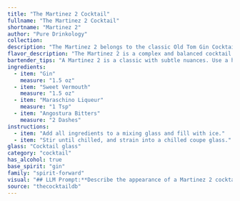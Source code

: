 ```yaml
---
title: "The Martinez 2 Cocktail"
fullname: "The Martinez 2 Cocktail"
shortname: "Martinez 2"
author: "Pure Drinkology"
collection:
description: "The Martinez 2 belongs to the classic Old Tom Gin Cocktail family, sharing roots with the Martini.  It's a historical predecessor, emerging in the late 19th century at the Martinez Hotel in San Francisco, and is believed to have inspired the Martini's evolution. "
flavor_description: "The Martinez 2 is a complex and balanced cocktail. The gin provides a juniper-forward backbone, while the sweet vermouth adds notes of red fruit and spice. The maraschino liqueur contributes a cherry-like sweetness, balanced by the subtle bitterness of the Angostura bitters. This combination creates a sophisticated and elegant drink with a lingering finish. "
bartender_tips: "A Martinez 2 is a classic with subtle nuances. Use a high-quality gin for a bright base.  Chill your ingredients, especially the vermouth, to preserve its aromatic profile.  A dash of Angostura bitters enhances the complexity.  When stirring, use a gentle hand to avoid over-dilution.  Garnish with a Luxardo cherry, allowing its sweetness to complement the drink.  "
ingredients:
  - item: "Gin"
    measure: "1.5 oz"
  - item: "Sweet Vermouth"
    measure: "1.5 oz"
  - item: "Maraschino Liqueur"
    measure: "1 Tsp"
  - item: "Angostura Bitters"
    measure: "2 Dashes"
instructions:
  - item: "Add all ingredients to a mixing glass and fill with ice."
  - item: "Stir until chilled, and strain into a chilled coupe glass."
glass: "Cocktail glass"
category: "cocktail"
has_alcohol: true
base_spirit: "gin"
family: "spirit-forward"
visual: "## LLM Prompt:**Describe the appearance of a Martinez 2 cocktail, considering its ingredients:*** **Gin:** Clear, colorless spirit.* **Sweet Vermouth:** Amber-colored, slightly viscous.* **Maraschino Liqueur:** Transparent, light cherry red.* **Angostura Bitters:** Dark brown, slightly viscous.**Consider the following aspects:*** **Color:** What is the overall color of the cocktail? Is it clear, amber, or reddish?* **Clarity:** Is the cocktail clear or slightly cloudy?* **Texture:** Is the cocktail oily, syrupy, or watery?* **Garnish:** Describe the garnish (if any) and how it interacts with the cocktail visually.**Example:**The Martinez 2 is a cocktail that displays a beautiful, rich amber hue.  Its clarity is slightly hazy due to the Maraschino Liqueur, creating a subtle depth to its appearance. The texture is smooth and slightly syrupy, with a thin layer of oily richness on top. A single cherry, perched on the rim of the glass, adds a vibrant crimson contrast to the warm amber of the cocktail. "
source: "thecocktaildb"
---
```


